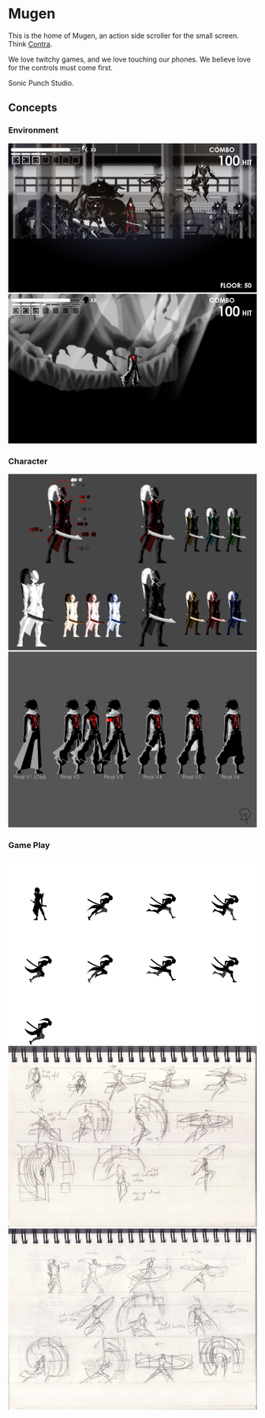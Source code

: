# Mugen

This is the home of Mugen, an action side scroller for the small screen.
Think [Contra](https://en.wikipedia.org/wiki/Contra_(video_game)).

We love twitchy games, and we love touching our phones.
We believe love for the controls must come first.

Sonic Punch Studio.

## Concepts

### Environment
![Scale](./Damien/480x800_screen_previs_005.png)
![Level](./Damien/480x800_screen_previs_007.png)

### Character
![Swordsman](./Damien/Swordsman%20Sprite%20-%20Mugen_Tower%20of%20Infinity.png)
![Acolyte](./Damien/Acolyte%20Pixel%20Art%2020120606.png)

### Game Play
![SwordsmanSprite](./Damien/swordsman_sprite_atlas_idle_run_20120621.png)
![InputConceptAir](./Damien/PC%20input%20moves%20concept%20-%20in%20air.jpg)
![InputConceptGround](./Damien/PC%20input%20moves%20concept%20-%20on%20ground.jpg)
